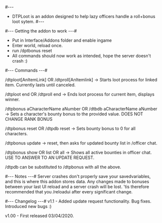 #---
-	DTPLoot is an addon designed to help lazy officers handle a roll+bonus loot sytem.
#---

#--- Getting the addon to work ---#

* Put in Interface/Addons folder and enable ingame
* Enter world, reload once.
* run /dptbonus reset
* All commands should now work as intended, hope the server doesn't crash :)

#--- Commands ---#

/dtploot[AnItemLink] OR /dtproll[AnItemlink]
        -> Starts loot process for linked item. Currently lasts until canceled.

/dtploot end OR /dtproll end
        -> Ends loot process for current item, displays winner.


/dtpbonus aCharacterName aNumber OR /dtbdb aCharacterName aNumber
        -> Sets a character's bounty bonus to the provided value.
                DOES NOT CHANGE RANK BONUS

/dtpbonus reset OR /dtpdb reset
        -> Sets bounty bonus to 0 for all characters.

/dtpbonus update
	-> reset, then asks for updated bounty list in /officer chat.
        
/dtpbonus show OR list OR all
        -> Shows all active bounties in officer chat. USE TO ANSWER TO AN UPDATE REQUEST.

/dtpdb can be substituted to /dtpbonus with all the above.

#--- Notes ---#
Server crashes don't properly save your savedvariables, and this is where this addon stores data.
Any changes made to bonuses between your last UI reload and a server crash will be lost.
'tis therefore recommended that you /reloadui after every significant change.

#--- Changelog ---#
v1.1 - Added update request functionality. Bug fixes. Introduced new bugs :)

v1.00 - First released 03/04/2020.
